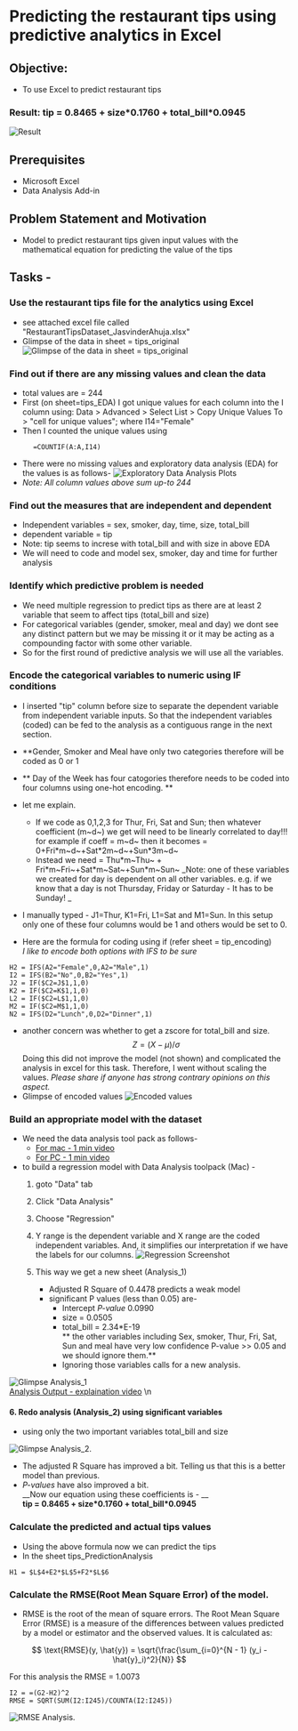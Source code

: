 # Predicting the restaurant tips using predictive analytics in Excel
## Objective:
  - To use Excel to predict restaurant tips    
  
### Result: __tip = 0.8465 + size\*0.1760 + total_bill\*0.0945__  

  ![Result](ResultAnalysis.png)  
  
## Prerequisites  
  - Microsoft Excel
  - Data Analysis Add-in

## Problem Statement and Motivation
  - Model to predict restaurant tips given input values with the mathematical equation for predicting the value of the tips
  
## Tasks - 

### Use the restaurant tips file for the analytics using Excel
 - see attached excel file called "RestaurantTipsDataset_JasvinderAhuja.xlsx"
 - Glimpse of the data in sheet = tips_original
![Glimpse of the data in sheet = tips_original](Data_glimpse.png)  

### Find out if there are any missing values and clean the data
  - total values are = 244
  - First (on sheet=tips_EDA) I got unique values for each column into the I column using: Data > Advanced > Select List > Copy Unique Values To > "cell for unique values"; where I14="Female"
  - Then I counted the unique values using 
```
      =COUNTIF(A:A,I14)
```
  - There were no missing values and exploratory data analysis (EDA) for the values is as follows-
![Exploratory Data Analysis Plots](ValuesAnalysis.png)
  - *Note: All column values above sum up-to 244*

### Find out the measures that are independent and dependent
  - Independent variables = sex, smoker, day, time, size, total_bill
  - dependent variable = tip
  - Note: tip seems to increse with total_bill and with size in above EDA
  - We will need to code and model sex, smoker, day and time for further analysis

### Identify which predictive problem is needed
  - We need multiple regression to predict tips as there are at least 2 variable that seem to affect tips (total_bill and size)
  - For categorical variables (gender, smoker, meal and day) we dont see any distinct pattern but we may be missing it or it may be acting as a compounding factor with some other variable. 
  - So for the first round of predictive analysis we will use all the variables.

### Encode the categorical variables to numeric using IF conditions
  - I inserted "tip" column before size to separate the dependent variable from independent variable inputs. So that the independent variables (coded) can be fed to the analysis as a contiguous range in the next section.
  - **Gender, Smoker and Meal have only two categories therefore will be coded as 0 or 1
  - ** Day of the Week has four catogories therefore needs to be coded into four columns using one-hot encoding. **
  - let me explain. 
      - If we code as 0,1,2,3 for Thur, Fri, Sat and Sun; then whatever coefficient (m~d~) we get will need to be linearly correlated to day!!! for example if coeff = m~d~ then it becomes = 0+Fri\*m~d~+Sat\*2m~d~+Sun\*3m~d~
      - Instead we need = Thu\*m~Thu~ + Fri\*m~Fri~+Sat\*m~Sat~+Sun\*m~Sun~ 
_Note: one of these variables we created for day is dependent on all other variables. e.g. if we know that a day is not Thursday, Friday or Saturday - It has to be Sunday! _       

  - I manually typed - J1=Thur, K1=Fri, L1=Sat and M1=Sun. In this setup only one of these four columns would be 1 and others would be set to 0.
  - Here are the formula for coding using if (refer sheet = tip_encoding)  
     _I like to encode both options with IFS to be sure_


```
H2 = IFS(A2="Female",0,A2="Male",1)
I2 = IFS(B2="No",0,B2="Yes",1)
J2 = IF($C2=J$1,1,0)
K2 = IF($C2=K$1,1,0)
L2 = IF($C2=L$1,1,0)
M2 = IF($C2=M$1,1,0)
N2 = IFS(D2="Lunch",0,D2="Dinner",1)
```
 - another concern was whether to get a zscore for total_bill and size. $$Z = (X - μ) / σ $$ Doing this did not improve the model (not shown) and complicated the analysis in excel for this task. Therefore, I went without scaling the values. _Please share if anyone has strong contrary opinions on this aspect._
 - Glimpse of encoded values 
![Encoded values](EncodedValues.png)

### Build an appropriate model with the dataset
 - We need the data analysis tool pack as follows-  
    - [For mac - 1 min video](https://www.youtube.com/watch?v=fxRyunAQR48)  
    - [For PC - 1 min video](https://www.youtube.com/watch?v=LZnBlQKZVdY)  
 - to build a regression model with Data Analysis toolpack (Mac) -
    1. goto "Data" tab
    2. Click "Data Analysis"
    3. Choose "Regression"
    4. Y range is the dependent variable and X range are the coded independent variables. And, it simplifies our interpretation if we have the labels for our columns. 
![Regression Screenshot](Regression_How.png)  


    5. This way we get a new sheet (Analysis_1)
    
        - Adjusted R Square of 0.4478 predicts a weak model  
        - significant P values (less than 0.05) are-  
            - Intercept _P-value_ 0.0990   
            - size = 0.0505  
            - total_bill = 2.34*E-19  
            ** the other variables including Sex, smoker, Thur, Fri, Sat, Sun and meal have very low confidence P-value >> 0.05 and we should ignore them.**  
            - Ignoring those variables calls for a new analysis.  
            
![Glimpse Analysis_1](Analysis_1.png)   
[Analysis Output - explaination video](https://www.statisticshowto.com/probability-and-statistics/excel-statistics/excel-regression-analysis-output-explained/)   \n  



####    6. Redo analysis (Analysis_2) using significant variables  
  - using only the two important variables total_bill and size   

![Glimpse Analysis_2](Analysis_2.png).  


  - The adjusted R Square has improved a bit. Telling us that this is a better model than previous.  
  - _P-values_ have also improved a bit.  
__Now our equation using these coefficients is - __  
  __tip = 0.8465 + size\*0.1760 + total_bill\*0.0945__  

### Calculate the predicted and actual tips values
  - Using the above formula now we can predict the tips
  - In the sheet tips_PredictionAnalysis 

```
H1 = $L$4+E2*$L$5+F2*$L$6
```

### Calculate the RMSE(Root Mean Square Error) of the model. 
  - RMSE is the root of the mean of square errors.
The Root Mean Square Error (RMSE) is a measure of the differences between values predicted by a model or estimator and the observed values. It is calculated as:

$$ \text{RMSE}(y, \hat{y}) = \sqrt{\frac{\sum_{i=0}^{N - 1} (y_i - \hat{y}_i)^2}{N}} $$

For this analysis the RMSE = 1.0073
```
I2 = =(G2-H2)^2
RMSE = SQRT(SUM(I2:I245)/COUNTA(I2:I245))

```
![RMSE Analysis](PredictionFormula.png). 





